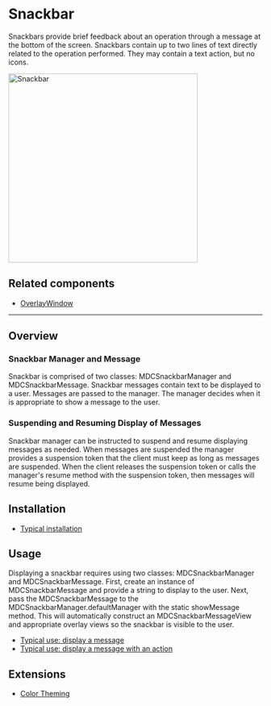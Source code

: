 # Snackbar

<!-- badges -->

Snackbars provide brief feedback about an operation through a message at the bottom of the screen.
Snackbars contain up to two lines of text directly related to the operation performed. They may
contain a text action, but no icons.

<div class="article__asset article__asset--screenshot">
  <img src="docs/assets/snackbar.png" alt="Snackbar" width="375">
</div>

<!-- design-and-api -->

## Related components

* [OverlayWindow](../../OverlayWindow)

<!-- toc -->

- - -

## Overview

### Snackbar Manager and Message

Snackbar is comprised of two classes: MDCSnackbarManager and MDCSnackbarMessage. Snackbar messages
contain text to be displayed to a user. Messages are passed to the manager. The manager decides when
it is appropriate to show a message to the user.

### Suspending and Resuming Display of Messages

Snackbar manager can be instructed to suspend and resume displaying messages as needed. When
messages are suspended the manager provides a suspension token that the client must keep as long as
messages are suspended. When the client releases the suspension token or calls the manager's resume
method with the suspension token, then messages will resume being displayed.

## Installation

- [Typical installation](../../../docs/component-installation.md)

## Usage

Displaying a snackbar requires using two classes: MDCSnackbarManager and MDCSnackbarMessage.
First, create an instance of MDCSnackbarMessage and provide a string to display to the user. Next,
pass the MDCSnackbarMessage to the MDCSnackbarManager.defaultManager with the static showMessage method. This will
automatically construct an MDCSnackbarMessageView and appropriate overlay views so the snackbar is
visible to the user.

- [Typical use: display a message](typical-use-display-a-message.md)
- [Typical use: display a message with an action](typical-use-display-a-message-with-action.md)

## Extensions

- [Color Theming](color-theming.md)
